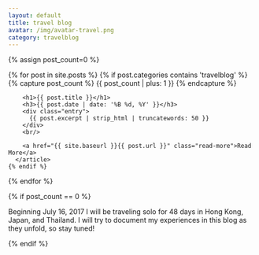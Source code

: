 ```yaml
---
layout: default
title: travel blog
avatar: /img/avatar-travel.png
category: travelblog
---
```


<div class="posts">
  
  {% assign post_count=0 %}

  {% for post in site.posts %}
    {% if post.categories contains 'travelblog' %}
      {% capture post_count %} {{ post_count | plus: 1 }} {% endcapture %}
      <article class="post">

        <h1>{{ post.title }}</h1>
        <h3>{{ post.date | date: '%B %d, %Y' }}</h3>
        <div class="entry">
          {{ post.excerpt | strip_html | truncatewords: 50 }}
        </div>
        <br/>

        <a href="{{ site.baseurl }}{{ post.url }}" class="read-more">Read More</a>
      </article>
    {% endif %}
  {% endfor %}

  {% if post_count == 0 %}
    <p>Beginning July 16, 2017 I will be traveling solo for 48 days in Hong Kong, Japan, and Thailand. I will try to document my experiences in this blog as they unfold, so stay tuned!</p>
  {% endif %}

</div>
